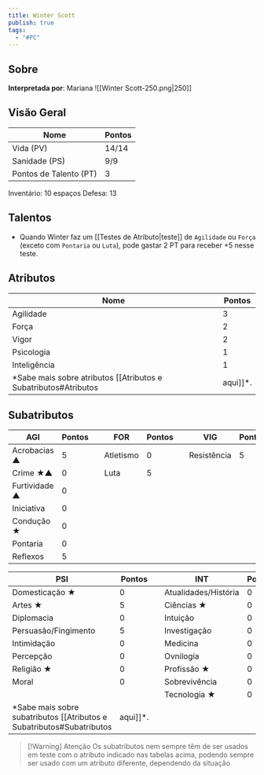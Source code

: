 ```yaml
---
title: Winter Scott
publish: true
tags:
  - "#PC"
---
```

## Sobre
**Interpretada por**: Mariana
![[Winter Scott-250.png|250]]
## Visão Geral
| Nome                   | Pontos |
| ---------------------- | ------ |
| Vida (PV)              | 14/14  |
| Sanidade (PS)          | 9/9    |
| Pontos de Talento (PT) | 3      |
Inventário: 10 espaços
Defesa: 13
## Talentos
- Quando Winter faz um [[Testes de Atributo|teste]] de `Agilidade` ou `Força` (exceto com `Pontaria` ou `Luta`), pode gastar 2 PT para receber +5 nesse teste.
## Atributos

| Nome         | Pontos |
| ------------ | ------ |
| Agilidade    | 3      |
| Força        | 2      |
| Vigor        | 2      |
| Psicologia   | 1      |
| Inteligência | 1      |
*Sabe mais sobre atributos [[Atributos e Subatributos#Atributos|aqui]]*.
## Subatributos

| AGI           | Pontos |     | FOR       | Pontos |     | VIG         | Pontos |
| ------------- | ------ | --- | --------- | ------ | --- | ----------- | ------ |
| Acrobacias ▲  | 5      |     | Atletismo | 0      |     | Resistência | 5      |
| Crime ★▲      | 0      |     | Luta      | 5      |     |             |        |
| Furtividade ▲ | 0      |     |           |        |     |             |        |
| Iniciativa    | 0      |     |           |        |     |             |        |
| Condução ★    | 0      |     |           |        |     |             |        |
| Pontaria      | 0      |     |           |        |     |             |        |
| Reflexos      | 5      |     |           |        |     |             |        |

| PSI                  | Pontos |     | INT                  | Pontos |
| -------------------- | ------ | --- | -------------------- | ------ |
| Domesticação ★       | 0      |     | Atualidades/História | 0      |
| Artes ★              | 5      |     | Ciências ★           | 0      |
| Diplomacia           | 0      |     | Intuição             | 0      |
| Persuasão/Fingimento | 5      |     | Investigação         | 0      |
| Intimidação          | 0      |     | Medicina             | 0      |
| Percepção            | 0      |     | Ovnilogia            | 0      |
| Religião ★           | 0      |     | Profissão ★          | 0      |
| Moral                | 0      |     | Sobrevivência        | 0      |
|                      |        |     | Tecnologia ★         | 0      |
*Sabe mais sobre subatributos [[Atributos e Subatributos#Subatributos|aqui]]*.
>[!Warning] Atenção
>Os subatributos nem sempre têm de ser usados em teste com o atributo indicado nas tabelas acima, podendo sempre ser usado com um atributo diferente, dependendo da situação
